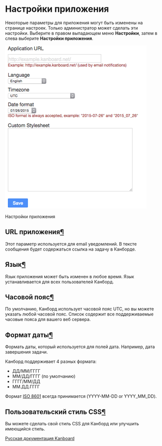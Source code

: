 Настройки приложения
====================

Некоторые параметры для приложения могут быть изменены на странице настроек. Только администратор может сделать эти настройки.
Выберите в правом выпадающем меню **Настройки**, затем в слева выберите **Настройки приложения**.

![Application settings](../screenshots/application-settings.png)

Настройки приложения


URL приложения[¶](#application-url "Ссылка на этот заголовок")
--------------------------------------------------------------

Этот параметр используется для email уведомлений. В тексте сообщения будет содержаться ссылка на задачу в Канборде.


Язык[¶](#language "Ссылка на этот заголовок")
---------------------------------------------

Язык приложения может быть изменен в любое время. Язык устанавливается для всех пользователей Канборд.


Часовой пояс[¶](#time-zone "Ссылка на этот заголовок")
------------------------------------------------------

По умолчанию, Канборд использует часовой пояс UTC, но вы можете указать любой часовой пояс. Список содержит все поддерживаемые часовые пояса для вашего веб сервера.


Формат даты[¶](#date-format "Ссылка на этот заголовок")
-------------------------------------------------------

Формать даты, который используется для полей дата. Например, дата завершения задачи.

Канборд поддерживает 4 разных формата:

-   ДД/ММ/ГГГГ
-   ММ/ДД/ГГГГ (по умолчанию)
-   ГГГГ/ММ/ДД
-   ММ.ДД.ГГГГ

Формат [ISO 8601](http://ru.wikipedia.org/wiki/ISO_8601) всегда принимается (YYYY-MM-DD or YYYY\_MM\_DD).


Пользовательский стиль CSS[¶](#custom-stylesheet "Ссылка на этот заголовок")
----------------------------------------------------------------------------

Вы можете сделать свой стиль CSS для Канборд или улучшить имеющийся стиль.




[Русская документация Kanboard](http://kanboard.ru/doc/)

